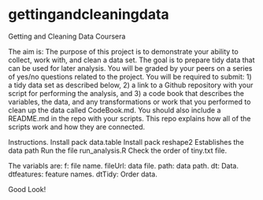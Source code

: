 # gettingandcleaningdata
Getting and Cleaning Data Coursera

The aim is:
The purpose of this project is to demonstrate your ability to collect, work with, and clean a data set. The goal is to prepare tidy data that can be used for later analysis. You will be graded by your peers on a series of yes/no questions related to the project. You will be required to submit: 1) a tidy data set as described below, 2) a link to a Github repository with your script for performing the analysis, and 3) a code book that describes the variables, the data, and any transformations or work that you performed to clean up the data called CodeBook.md. You should also include a README.md in the repo with your scripts. This repo explains how all of the scripts work and how they are connected.

Instructions.
Install pack data.table
Install pack reshape2
Establishes the data path
Run the file run_analysis.R
Check the order of tiny.txt file.

The variabls are: 
f: file name.
fileUrl: data file.
path: data path.
dt: Data.
dtfeatures: feature names.
dtTidy: Order data.

Good Look!
